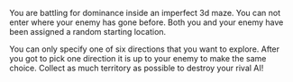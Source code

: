 You are battling for dominance inside an imperfect 3d maze.
You can not enter where your enemy has gone before. 
Both you and your enemy have been assigned a random starting location.

You can only specify one of six directions that you want to explore.
After you got to pick one direction it is up to your enemy to make the same choice.
Collect as much territory as possible to destroy your rival AI!